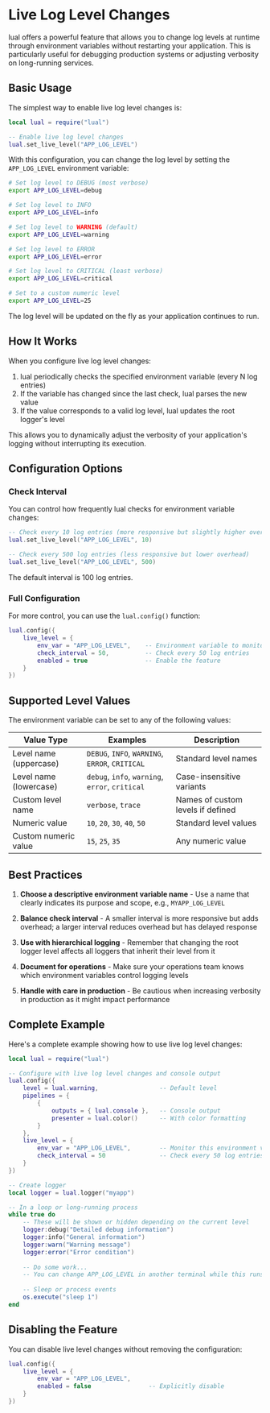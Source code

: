 # Live Log Level Changes

lual offers a powerful feature that allows you to change log levels at runtime through environment variables without restarting your application. This is particularly useful for debugging production systems or adjusting verbosity on long-running services.

## Basic Usage

The simplest way to enable live log level changes is:

```lua
local lual = require("lual")

-- Enable live log level changes
lual.set_live_level("APP_LOG_LEVEL")
```

With this configuration, you can change the log level by setting the `APP_LOG_LEVEL` environment variable:

```bash
# Set log level to DEBUG (most verbose)
export APP_LOG_LEVEL=debug

# Set log level to INFO
export APP_LOG_LEVEL=info

# Set log level to WARNING (default)
export APP_LOG_LEVEL=warning

# Set log level to ERROR
export APP_LOG_LEVEL=error

# Set log level to CRITICAL (least verbose)
export APP_LOG_LEVEL=critical

# Set to a custom numeric level
export APP_LOG_LEVEL=25
```

The log level will be updated on the fly as your application continues to run.

## How It Works

When you configure live log level changes:

1. lual periodically checks the specified environment variable (every N log entries)
2. If the variable has changed since the last check, lual parses the new value
3. If the value corresponds to a valid log level, lual updates the root logger's level

This allows you to dynamically adjust the verbosity of your application's logging without interrupting its execution.

## Configuration Options

### Check Interval

You can control how frequently lual checks for environment variable changes:

```lua
-- Check every 10 log entries (more responsive but slightly higher overhead)
lual.set_live_level("APP_LOG_LEVEL", 10)

-- Check every 500 log entries (less responsive but lower overhead)
lual.set_live_level("APP_LOG_LEVEL", 500)
```

The default interval is 100 log entries.

### Full Configuration

For more control, you can use the `lual.config()` function:

```lua
lual.config({
    live_level = {
        env_var = "APP_LOG_LEVEL",    -- Environment variable to monitor
        check_interval = 50,          -- Check every 50 log entries
        enabled = true                -- Enable the feature
    }
})
```

## Supported Level Values

The environment variable can be set to any of the following values:

| Value Type | Examples | Description |
|------------|----------|-------------|
| Level name (uppercase) | `DEBUG`, `INFO`, `WARNING`, `ERROR`, `CRITICAL` | Standard level names |
| Level name (lowercase) | `debug`, `info`, `warning`, `error`, `critical` | Case-insensitive variants |
| Custom level name | `verbose`, `trace` | Names of custom levels if defined |
| Numeric value | `10`, `20`, `30`, `40`, `50` | Standard level values |
| Custom numeric value | `15`, `25`, `35` | Any numeric value |

## Best Practices

1. **Choose a descriptive environment variable name** - Use a name that clearly indicates its purpose and scope, e.g., `MYAPP_LOG_LEVEL`

2. **Balance check interval** - A smaller interval is more responsive but adds overhead; a larger interval reduces overhead but has delayed response

3. **Use with hierarchical logging** - Remember that changing the root logger level affects all loggers that inherit their level from it

4. **Document for operations** - Make sure your operations team knows which environment variables control logging levels

5. **Handle with care in production** - Be cautious when increasing verbosity in production as it might impact performance

## Complete Example

Here's a complete example showing how to use live log level changes:

```lua
local lual = require("lual")

-- Configure with live log level changes and console output
lual.config({
    level = lual.warning,                 -- Default level
    pipelines = {
        {
            outputs = { lual.console },   -- Console output
            presenter = lual.color()      -- With color formatting
        }
    },
    live_level = {
        env_var = "APP_LOG_LEVEL",        -- Monitor this environment variable
        check_interval = 50               -- Check every 50 log entries
    }
})

-- Create logger
local logger = lual.logger("myapp")

-- In a loop or long-running process
while true do
    -- These will be shown or hidden depending on the current level
    logger:debug("Detailed debug information")
    logger:info("General information") 
    logger:warn("Warning message")
    logger:error("Error condition")
    
    -- Do some work...
    -- You can change APP_LOG_LEVEL in another terminal while this runs
    
    -- Sleep or process events
    os.execute("sleep 1")
end
```

## Disabling the Feature

You can disable live level changes without removing the configuration:

```lua
lual.config({
    live_level = {
        env_var = "APP_LOG_LEVEL",
        enabled = false                -- Explicitly disable
    }
})
``` 